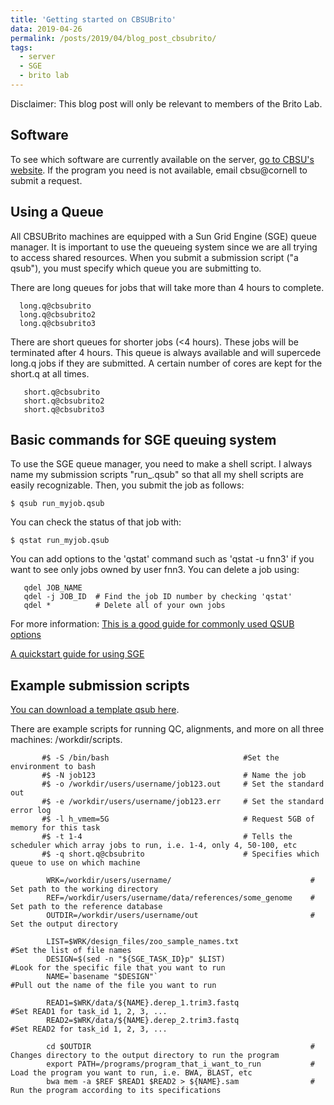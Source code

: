 ```yaml
---
title: 'Getting started on CBSUBrito'
data: 2019-04-26
permalink: /posts/2019/04/blog_post_cbsubrito/
tags:
  - server
  - SGE
  - brito lab
---
```


Disclaimer: This blog post will only be relevant to members of the Brito Lab. 

Software
--------
To see which software are currently available on the server, [go to CBSU's website](https://cbsu.tc.cornell.edu/lab/labsoftware.aspx). If the program you need is not available, email cbsu@cornell to submit a request.


Using a Queue
-------------
All CBSUBrito machines are equipped with a Sun Grid Engine (SGE) queue manager. It is important to use the queueing system since we are all trying to access shared resources. When you submit a submission script ("a qsub"), you must specify which queue you are submitting to. 

There are long queues for jobs that will take more than 4 hours to complete. 
 
  ```console
    long.q@cbsubrito
    long.q@cbsubrito2
    long.q@cbsubrito3
 ```

There are short queues for shorter jobs (<4 hours). These jobs will be terminated after 4 hours. This queue is always available and will supercede long.q jobs if they are submitted. A certain number of cores are kept for the short.q at all times. 
 
 ```console
    short.q@cbsubrito
    short.q@cbsubrito2
    short.q@cbsubrito3
```

Basic commands for SGE queuing system
-------------------------------------
To use the SGE queue manager, you need to make a shell script. I always name my submission scripts "run_<program>.qsub" so that all my shell scripts are easily recognizable. Then, you submit the job as follows:
  
   `$ qsub run_myjob.qsub`

You can check the status of that job with:
  
   `$ qstat run_myjob.qsub`
        
 You can add options to the 'qstat' command such as 'qstat -u fnn3' if you want to see only jobs owned by user fnn3.
 You can delete a job using:
 
 ```console
    qdel JOB_NAME
    qdel -j JOB_ID  # Find the job ID number by checking 'qstat'
    qdel *          # Delete all of your own jobs  
 ```       
        
 For more information:
   [This is a good guide for commonly used QSUB options](https://www.nas.nasa.gov/hecc/support/kb/commonly-used-qsub-options-in-pbs-scripts-or-in-the-qsub-command-line_175.html)
 
   [A quickstart guide for using SGE](http://star.mit.edu/cluster/docs/latest/guides/sge.html)


Example submission scripts
--------------------------
[You can download a template qsub here](http://fnew.github.io/files/qsub_template.qsub).

There are example scripts for running QC, alignments, and more on all three machines: /workdir/scripts.

```console
       #$ -S /bin/bash                              #Set the environment to bash
       #$ -N job123                                 # Name the job
       #$ -o /workdir/users/username/job123.out     # Set the standard out 
       #$ -e /workdir/users/username/job123.err     # Set the standard error log
       #$ -l h_vmem=5G                              # Request 5GB of memory for this task
       #$ -t 1-4                                    # Tells the scheduler which array jobs to run, i.e. 1-4, only 4, 50-100, etc
       #$ -q short.q@cbsubrito                      # Specifies which queue to use on which machine
 
        WRK=/workdir/users/username/                               # Set path to the working directory
        REF=/workdir/users/username/data/references/some_genome    # Set path to the reference database
        OUTDIR=/workdir/users/username/out                         # Set the output directory
 
        LIST=$WRK/design_files/zoo_sample_names.txt                #Set the list of file names
        DESIGN=$(sed -n "${SGE_TASK_ID}p" $LIST)                   #Look for the specific file that you want to run
        NAME=`basename "$DESIGN"`                                  #Pull out the name of the file you want to run
 
        READ1=$WRK/data/${NAME}.derep_1.trim3.fastq                #Set READ1 for task_id 1, 2, 3, ...
        READ2=$WRK/data/${NAME}.derep_2.trim3.fastq                #Set READ2 for task_id 1, 2, 3, ...

        cd $OUTDIR                                                 # Changes directory to the output directory to run the program 
        export PATH=/programs/program_that_i_want_to_run           # Load the program you want to run, i.e. BWA, BLAST, etc
        bwa mem -a $REF $READ1 $READ2 > ${NAME}.sam                # Run the program according to its specifications
```
